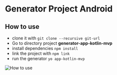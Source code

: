 # Generator Project Android

## How to use
- clone it with `git clone --recursive git-url`
- Go to directory project **generator-app-kotlin-mvp**
- install dependencies `npm install`
- link the project with `npm link`
- run the generator `yo app-kotlin-mvp`

![How to use](https://media.giphy.com/media/RGYlgt4Te680giQhaX/giphy.gif)
